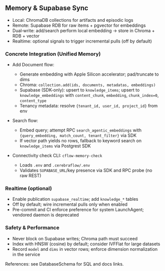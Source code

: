 ## Memory & Supabase Sync

- Local: ChromaDB collections for artifacts and episodic logs
- Remote: Supabase RDB for raw items + pgvector for embeddings
- Dual‑write: add/search perform local embedding → store in Chroma + RDB + vector
- Realtime: optional signals to trigger incremental pulls (off by default)

### Concrete Integration (Unified Memory)

- Add Document flow:
  - Generate embedding with Apple Silicon accelerator; pad/truncate to dims
  - Chroma: `collection.add(ids, documents, metadatas, embeddings)`
  - Supabase (SDK-only): upsert to `knowledge_items`; upsert to `knowledge_embeddings` with `content_chunk`, `embedding`, `chunk_index=0`, `content_type`
  - Tenancy metadata: resolve `{tenant_id, user_id, project_id}` from env

- Search flow:
  - Embed query; attempt RPC `search_agentic_embeddings` with `{query_embedding, match_count, tenant_filter}` via SDK
  - If vector path yields no rows, fallback to keyword search on `knowledge_items` via Postgrest SDK

- Connectivity check CLI: `cflow-memory-check`
  - Loads `.env` and `.cerebraflow/.env`
  - Validates `SUPABASE_URL`/key presence via SDK and RPC probe (no raw REST)

### Realtime (optional)

- Enable publication `supabase_realtime`; add `knowledge_*` tables
- Off by default; wire incremental pulls only when enabled
- Pre-commit and CI enforce preference for system LaunchAgent; vendored daemon is deprecated

### Safety & Performance

- Never block on Supabase writes; Chroma path must succeed
- Index with HNSW (cosine) by default; consider IVFFlat for large datasets
- Record `model` and `dims` in vector rows; enforce dimension normalization in the service

References: see DatabaseSchema for SQL and docs links.

